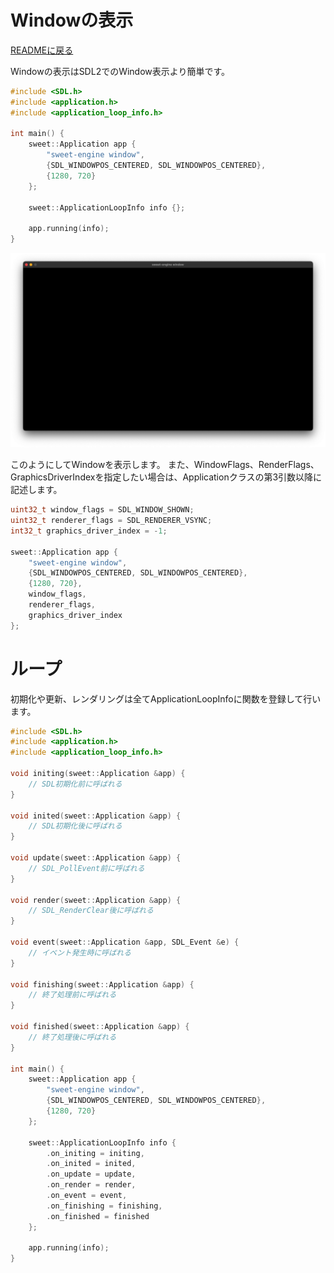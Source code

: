 # Windowの表示

[READMEに戻る](../../README.md "READMEに戻る")

Windowの表示はSDL2でのWindow表示より簡単です。
```cpp
#include <SDL.h>
#include <application.h>
#include <application_loop_info.h>

int main() {
    sweet::Application app {
        "sweet-engine window",
        {SDL_WINDOWPOS_CENTERED, SDL_WINDOWPOS_CENTERED},
        {1280, 720}
    };

    sweet::ApplicationLoopInfo info {};

    app.running(info);
}
```

![img](../../asset/window.png)

このようにしてWindowを表示します。
また、WindowFlags、RenderFlags、GraphicsDriverIndexを指定したい場合は、Applicationクラスの第3引数以降に記述します。

```cpp
uint32_t window_flags = SDL_WINDOW_SHOWN;
uint32_t renderer_flags = SDL_RENDERER_VSYNC;
int32_t graphics_driver_index = -1;

sweet::Application app {
    "sweet-engine window",
    {SDL_WINDOWPOS_CENTERED, SDL_WINDOWPOS_CENTERED},
    {1280, 720},
    window_flags,
    renderer_flags,
    graphics_driver_index
};
```
# ループ
初期化や更新、レンダリングは全てApplicationLoopInfoに関数を登録して行います。
```cpp
#include <SDL.h>
#include <application.h>
#include <application_loop_info.h>

void initing(sweet::Application &app) {
    // SDL初期化前に呼ばれる
}

void inited(sweet::Application &app) {
    // SDL初期化後に呼ばれる
}

void update(sweet::Application &app) {
    // SDL_PollEvent前に呼ばれる
}

void render(sweet::Application &app) {
    // SDL_RenderClear後に呼ばれる
}

void event(sweet::Application &app, SDL_Event &e) {
    // イベント発生時に呼ばれる
}

void finishing(sweet::Application &app) {
    // 終了処理前に呼ばれる
}

void finished(sweet::Application &app) {
    // 終了処理後に呼ばれる
}

int main() {
    sweet::Application app {
        "sweet-engine window",
        {SDL_WINDOWPOS_CENTERED, SDL_WINDOWPOS_CENTERED},
        {1280, 720}
    };

    sweet::ApplicationLoopInfo info {
        .on_initing = initing,
        .on_inited = inited,
        .on_update = update,
        .on_render = render,
        .on_event = event,
        .on_finishing = finishing,
        .on_finished = finished
    };

    app.running(info);
}
```